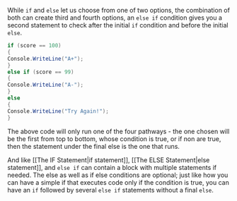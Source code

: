 While `if`  and `else` let us choose from one of two options, the combination of both can create third and fourth options, an `else if` condition gives you a second statement to check after the initial `if` condition and before the initial `else`. 

```c#
if (score == 100)
{
Console.WriteLine("A+");
}
else if (score == 99)
{
Console.WriteLine("A-");
}
else
{
Console.WriteLine("Try Again!");
}
```

The above code will only run one of the four pathways - the one chosen will be the first from top to bottom, whose condition is true, or if non are true, then the statement under the final else is the one that runs.

And like [[The IF Statement|if statement]], [[The ELSE Statement|else statement]], and `else if` can contain a block with multiple statements if needed. The else as well as if else conditions are optional; just like how you can have a simple if that executes code only if the condition is true, you can have an `if` followed by several `else if` statements without a final `else`.